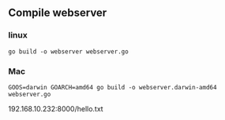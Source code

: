 ## Compile webserver

### linux
`go build -o webserver webserver.go`

### Mac
`GOOS=darwin GOARCH=amd64 go build -o webserver.darwin-amd64 webserver.go`

192.168.10.232:8000/hello.txt